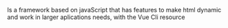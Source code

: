 Is a framework based on javaScript that has features to make html dynamic and work in larger aplications needs, with the Vue Cli resource